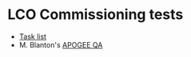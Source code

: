 # LCO Commissioning tests

- [Task list](https://docs.google.com/spreadsheets/d/11518PvDWLCMeyL4RIvjrNcAbZCMbOyZDl6He0e6R2w4/edit#gid=0)
- M. Blanton's [APOGEE QA](http://cosmo.nyu.edu/blanton/apogeeqa/lco/apogeeqa-summary-good.html)
